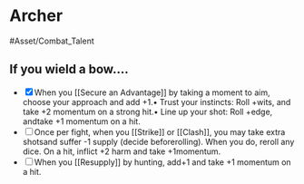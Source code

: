 # Archer
#Asset/Combat_Talent
## If you wield a bow....
- <input type="checkbox" checked>When you [[Secure an Advantage]] by taking a moment to aim, choose your approach and add +1.• Trust your instincts: Roll +wits, and take +2 momentum on a strong hit.• Line up your shot: Roll +edge, andtake +1 momentum on a hit.
- <input type="checkbox">Once per fight, when you [[Strike]] or [[Clash]], you may take extra shotsand suffer -1 supply (decide beforerolling). When you do, reroll any dice. On a hit, inflict +2 harm and take +1momentum.
- <input type="checkbox">When you [[Resupply]] by hunting, add+1 and take +1 momentum on a hit.